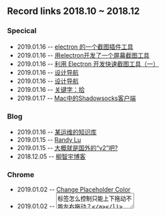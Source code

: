 ## Record links 2018.10 ~ 2018.12


### Specical

* 2019.01.16 -- [electron 的一个截图插件工具](https://cnodejs.org/topic/5a60b106afa0a121784a8d72)
* 2019.01.16 -- [用electron开发了一个屏幕截图工具](https://juejin.im/post/59fddda56fb9a0452a3bb182)
* 2019.01.16 -- [利用 Electron 开发快速截图工具（一）](https://github.com/YIXUNFE/blog/issues/64)
* 2019.01.16 -- [设计导航](https://www.seeseed.com/)
* 2019.01.16 -- [设计导航](http://eua.design/)
* 2019.01.16 -- [关键字：拾](https://segmentfault.com/a/1190000005994196)
* 2019.01.17 -- [Mac中的Shadowsocks客户端](https://crifan.github.io/scientific_network_summary/website/server_client_mode/ss_client/client_mac.html)


### Blog

* 2019.01.16 -- [某运维的知识库](https://wiki2.xbits.net:4430/)
* 2019.01.15 -- [Randy Lu](https://lutaonan.com/)
* 2019.01.15 -- [大概就是国外的“v2”吧?](https://news.ycombinator.com/)
* 2018.12.05 -- [柳智宇博客](http://blog.sina.com.cn/s/blog_66fa33f2010310pd.html)


### Chrome

* 2019.01.02 -- [Change Placeholder Color](https://www.w3schools.com/howto/howto_css_placeholder.asp)
* 2019.01.02 -- [<textarea>标签怎么控制只能上下拖动不能左右拖动？](https://segmentfault.com/q/1010000008610627/a-1020000008611627)
* 2018.11.05 -- [Tell Chrome Developer Tools to use a dark theme](https://howchoo.com/g/mtu3mwu5mdg/tell-chrome-developer-tools-to-use-a-dark-theme)
* 2018.10.31 -- [Remove margin in Chrome browser action popup](https://stackoverflow.com/questions/8393227/remove-margin-in-chrome-browser-action-popup)
* 2018.10.19 -- [Chrome Extension Privacy](https://developer.chrome.com/webstore/program_policies)
* 2018.10.19 -- [Chrome Extension Privacy](https://github.com/joeyespo/inbox-by-gmail-checker/issues/38)


### CSS

* 2019.01.15 -- [thanks to ButtonConcept](http://localhost/~egoist/Web/goods/SplitingDemos/ButtonConcept/)
* 2019.01.04 -- [Can the :not() pseudo-class have multiple arguments?](https://stackoverflow.com/questions/5684160/can-the-not-pseudo-class-have-multiple-arguments)
* 2019.01.04 -- [:not(s/selector)](https://css-tricks.com/almanac/selectors/n/not/)
* 2018.12.25 -- [CSS媒体查询](https://developer.mozilla.org/zh-CN/docs/Web/Guide/CSS/Media_queries)
* 2018.12.19 -- [管理Sass项目文件结构](https://www.w3cplus.com/preprocessor/architecture-sass-project.html)
* 2018.12.19 -- [组织你的Sass文件](https://www.w3cplus.com/preprocessor/organize-your-sass-files.html)
* 2018.12.19 -- [sass揭秘之变量](https://www.w3cplus.com/preprocessor/sass-basic-variable.html)
* 2018.10.16 -- [深入了解CSS字体度量，行高和vertical-align](https://www.w3cplus.com/css/css-font-metrics-line-height-and-vertical-align.html)
* 2018.10.16 -- [字号与行高](https://zhuanlan.zhihu.com/p/27381252)


### Electron

* 2018.11.29 -- [electron-react-boilerplate 非 TS，还得自己写，到时候参考下他们](https://github.com/electron-react-boilerplate/electron-react-boilerplate)
* 2018.11.28 -- [Send sync message from IpcMain to IpcRenderer - Electron](https://stackoverflow.com/questions/47597982/send-sync-message-from-ipcmain-to-ipcrenderer-electron#)
* 2018.11.26 -- [Show and Hide Main Window on Electron](https://stackoverflow.com/questions/42988166/show-and-hide-main-window-on-electron)
* 2018.11.26 -- [electron-builder](https://github.com/electron-userland/electron-builder#MacOptions-extendInfo)
* 2018.11.26 -- [Add ability to hide dock icon immediately](https://github.com/electron-userland/electron-builder/issues/1456#issuecomment-293518692)
* 2018.11.26 -- [Hide dock icon?](https://github.com/electron/electron/issues/422)
* 2018.11.21 -- [How to re-size electron main window dynamically?](https://discuss.atom.io/t/how-to-re-size-electron-main-window-dynamically/48183)


### NodeJS

* 2019.01.15 -- [单枪匹马撸个聊天室, 支持Web/Android/iOS三端](https://github.com/yinxin630/blog/issues/3)
* 2019.01.11 -- [robotjs](https://www.npmjs.com/package/robotjs)
* 2018.12.20 -- [Execute a command line binary with Node.js](https://stackoverflow.com/questions/20643470/execute-a-command-line-binary-with-node-js)
* 2018.12.20 -- [Copy to clipboard in Node.js?](https://stackoverflow.com/questions/7778539/copy-to-clipboard-in-node-js)
* 2018.11.29 -- [如何实现一个 Git Diff 解析器](http://taobaofed.org/blog/2017/05/18/how-to-display-git-diff/)
* 2018.11.21 -- [readline no end event but close](https://stackoverflow.com/questions/22915794/node-readline-module-does-not-have-an-end-event-how-can-i-do-something-whe)


### JS

* 2018.11.23 -- [js 使用console计算代码运行时间](https://blog.csdn.net/qq_30100043/article/details/77509087)
* 2018.11.21 -- [js正则匹配小括号中的内容](https://segmentfault.com/q/1010000010032843)
* 2018.10.08 -- [为jQuery.ajax添加onprogress事件](https://www.cnblogs.com/yiyide266/p/6932250.html)


### TypeScript

* 2018.12.19 -- [Webpack resolve.alias does not work with typescript?](https://stackoverflow.com/questions/40443806/webpack-resolve-alias-does-not-work-with-typescript)
* 2018.12.07 -- [Typescript HMR #89: Cannot find name 'module'](https://github.com/webpack-contrib/webpack-hot-middleware/issues/89)
* 2018.12.05 -- [Hello React and Typescript](https://charleslbryant.gitbooks.io/hello-react-and-typescript/content/Samples/ComponentBasic.html)
* 2018.12.03 -- [XXX only refers to a type, but is being used as a value here](https://stackoverflow.com/questions/46703364/why-does-instanceof-in-typescript-give-me-the-error-foo-only-refers-to-a-ty)
* 2018.11.30 -- [chunliu/typescript-react-hot-reload](https://github.com/chunliu/typescript-react-hot-reload/blob/master/webpack.config.js)
* 2018.11.30 -- [Why not use HMR](https://www.npmjs.com/package/react-hot-loader#user-content-typescript)


### React

* 2019.01.10 -- [react-router-dom 的 HashRouter 也就这么回事儿](https://juejin.im/post/5ac6f4a7f265da237314b08c)
* 2019.01.02 -- [怎样将props传递给{this.props.children}](http://webfuse.cn/2016/04/26/%E6%80%8E%E6%A0%B7%E5%B0%86props%E4%BC%A0%E9%80%92%E7%BB%99-this-props-children/)
* 2018.12.24 -- [打造高可靠与高性能的React同构解决方案](http://www.aliued.com/?p=4139)
* 2018.12.07 -- [探秘 React Hot Loader](https://zhuanlan.zhihu.com/p/34193549)
* 2018.11.29 -- [React 中常见的动画实现方式](https://tech.youzan.com/react-animations/)


### JS Lib

### Web

* 2018.12.07 -- [前端调试利器 Whistle](https://zhuanlan.zhihu.com/p/47029559)
* 2018.12.04 -- [Web全屏模式轻松掌握[局部元素全屏展示]](https://juejin.im/post/5c024ea951882548e937f6f5)
* 2018.12.04 -- [网易云音乐 API](https://zhuanlan.zhihu.com/p/30246788)
* 2018.12.04 -- [网易云音乐 NodeJS 版 API](https://binaryify.github.io/NeteaseCloudMusicApi/#/)
* 2018.12.04 -- [Vue全家桶打造自适应 web 音乐播放器](https://juejin.im/post/5afcdc73518825428630b216)
* 2018.12.04 -- [mmPlayer在线音乐播放器](http://music.mtnhao.com/#/music/search)
* 2018.11.29 -- [Page Transition with Loader](https://codepen.io/johnheiner/pen/JdRybK)
* 2018.11.28 -- [js 获取页面上选中的文字](https://www.cnblogs.com/silence516/archive/2009/11/03/1595592.html)
* 2018.11.21 -- [弹幕，是怎样练成的？](https://juejin.im/post/5be54a286fb9a049ae07641b)
* 2018.11.20 -- [Turn.js: The page flip effect in HTML5](http://www.turnjs.com/#)
* 2018.11.07 -- [js转义和反转义html](http://www.cnblogs.com/daysme/p/7100553.html)
* 2018.11.01 -- [H5 直播避坑指南](https://zhuanlan.zhihu.com/p/27690199)
* 2018.10.08 -- [XMLHttpRequest.response](https://developer.mozilla.org/en-US/docs/Web/API/XMLHttpRequest/response)
* 2018.10.08 -- [file upload with progress bar, client-side image resizing and multiple runtimes](http://christopher5106.github.io/web/2015/12/13/HTML5-file-image-upload-and-resizing-javascript-with-progress-bar.html)


### Spider

### Webpack

* 2019.01.14 -- [Cannot use chunkhash for chunk in '[name].[chunkhash].js'](https://stackoverflow.com/questions/50217480/cannot-use-chunkhash-or-contenthash-for-chunk-in-name-chunkhash-js-us)
* 2019.01.11 -- [Webpack 4 配置最佳实践](https://zxc0328.github.io/2018/06/19/webpack-4-config-best-practices/)
* 2019.01.11 -- [webpack 4: Code Splitting, chunk graph and the splitChunks optimization](https://medium.com/webpack/webpack-4-code-splitting-chunk-graph-and-the-splitchunks-optimization-be739a861366)
* 2019.01.11 -- [webpack配置详细注释](https://www.jianshu.com/p/0bd6d0df79fb)
* 2019.01.11 -- [webpack增量打包多页应用](https://juejin.im/post/5a63f082f265da3e303c95cc)
* 2018.12.07 -- [babel 升级到7.X采坑总结](https://segmentfault.com/a/1190000016458913)
* 2018.10.22 -- [webpack代码分离 ensure 看了还不懂，你打我](https://cnodejs.org/topic/586823335eac96bb04d3e305)


### Linus/Unix Shell

* 2019.01.11 -- [...](https://www.npmjs.com/package/robotjs)
* 2019.01.11 -- [获得屏幕上的像素](http://www.cocoachina.com/industry/20130813/6781.html)
* 2019.01.11 -- [How to read the Color of a Screen Pixel](https://stackoverflow.com/questions/1483928/how-to-read-the-color-of-a-screen-pixel)
* 2018.12.13 -- [pbpaste & pbcopy in Mac OS X (or: Terminal + Clipboard = Fun!)](https://langui.sh/2010/11/14/pbpaste-pbcopy-in-mac-os-x-or-terminal-clipboard-fun/detected)


### Game

### Other

* 2019.01.16 -- [拆迁维权，又多了一条途径！](https://zhuanlan.zhihu.com/p/36719040)
* 2019.01.15 -- [GitLab Runner FAQ](https://docs.gitlab.com/runner/faq/README.html#what-does-coordinator-mean)
* 2019.01.15 -- [docker 容器名称冲突问题解决](https://www.jianshu.com/p/26f10054af50)
* 2019.01.14 -- [DNF春节副本白送一套95史诗？](https://kuaibao.qq.com/s/20190111A15D6Y00)
* 2019.01.10 -- [一天一件艺术品：有大松树的圣维克多山·塞尚](http://onearteveryday.com/blog/mont-sainte-victoire-by-paul-cezanne/)
* 2019.01.10 -- [伦勃朗经典作品高清全集（269张）](http://art.ifeng.com/2015/1217/2653079.shtml)
* 2019.01.10 -- [跟老外们的笑点估计很多时候还是不大一样](https://www.reddit.com/r/funny/comments/aebp7d/perfectly_calculated/)
* 2019.01.07 -- [DNF：超时空团本大改版，即将变成普通地图](https://kknews.cc/zh-cn/game/pk96mlz.html)
* 2019.01.07 -- [DNF：超时空团本大改版，即将变成普通地图](http://bbs.17173.com/thread-11058087-1-1.html)
* 2019.01.07 -- [DNF：制作A套不迷路，分析帝国竞技场的副本设定与机制- 哔哩哔哩](https://www.bilibili.com/read/cv1330363/)
* 2018.12.29 -- [全国各省同学眼中的中国地图，太形象太扎心了](https://wallstreetcn.com/articles/3393952)
* 2018.12.25 -- [Christmas easter egg 偏右还是谁造成的翻车？](https://github.com/ant-design/ant-design/issues/13098)
* 2018.12.21 -- [美剧《迷失》（Lost）到底讲的是什么？](https://www.zhihu.com/question/19614614/answer/36115701)
* 2018.12.17 -- [连接美洲和亚洲之间容量最大的海底光缆预计今年完工，由Google和Facebook联手铺设](https://zhuanlan.zhihu.com/p/32675532)
* 2018.12.14 -- [你从什么时候开始不看《读者》《青年文摘》这类杂志的？ - 欲三更的回答 - 知乎](https://www.zhihu.com/question/55623094/answer/145642446)
* 2018.12.14 -- [豆瓣：《废都》](https://book.douban.com/subject/1417905/)
* 2018.12.14 -- [广州馆长掉包亿元名画被捕拘留所里写百余首诗](https://new.qq.com/omn/20181212/20181212A08JHD.html)
* 2018.12.14 -- [杂志的衰败并不是读者的浅薄，恰恰是年轻人变得深刻了 - 离线的文章 - 知乎](https://zhuanlan.zhihu.com/p/24520763)
* 2018.12.12 -- [国外最好的Top 10 VPN](https://zhihu.page.tl/)
* 2018.12.05 -- [南國哀歌/賴和](https://github.com/handlino/More/blob/master/corpus/laihe.txt)
* 2018.12.03 -- [Macbook外接2K显示器时，如何开启HiDPI?](https://zhuanlan.zhihu.com/p/36913571)
* 2018.12.03 -- [把 iPad 变成第二显示器丨Lunna Display](https://zhuanlan.zhihu.com/p/51100616)
* 2018.11.30 -- [动画《血界战线》大量精彩的特效参考](http://bbs.cgwell.com/thread-88779-1-1.html)
* 2018.11.30 -- [cleardusk/3DDFA](https://github.com/cleardusk/3DDFA)
* 2018.11.28 -- [有哪些影响力被严重低估的历史事件？ - 司承帅的回答 - 知乎](https://www.zhihu.com/question/35266109/answer/224355290)
* 2018.11.28 -- [使用百度翻译的API接口](https://www.cnblogs.com/wlphp/p/8406983.html)
* 2018.11.28 -- [有道翻译API说明文档](http://ai.youdao.com/docs/api.html)
* 2018.11.28 -- [百度翻译开放平台：管理控制台](http://api.fanyi.baidu.com/api/trans/product/desktop?req=developer)
* 2018.11.27 -- [有哪些影响力被严重低估的历史事件？](https://www.zhihu.com/question/35266109)
* 2018.11.27 -- [《如何编写无法维护的代码》](http://blog.jobbole.com/80241/)
* 2018.11.26 -- [地球档案 —— 世界上最早一批彩色照片](https://zhuanlan.zhihu.com/p/24966691)
* 2018.11.23 -- [高晶山水画的博客：2017年7月习作](http://blog.sina.com.cn/s/blog_92e1cbc90102yp2a.html)
* 2018.11.22 -- [豆瓣：黄青蕉读过的书](https://book.douban.com/people/sakimay/collect?start=0&sort=time&rating=all&filter=all&mode=grid)
* 2018.11.22 -- [豆瓣：头号玩家 Ready Player One (2018)）](https://movie.douban.com/subject/4920389/?from=subject-page)
* 2018.11.16 -- [请谨慎打开，这可能是史上最全的Switch LABO骨灰级玩法和脑洞集合（老父亲们需孩子陪同下观看）](https://zhuanlan.zhihu.com/p/47460057)
* 2018.11.12 -- [美国大兵中的“美国队长”，一分钟54个引体向上创吉尼斯纪录！](https://baijiahao.baidu.com/s?id=1587082926914044619&wfr=spider&for=pc)
* 2018.11.06 -- [豆瓣小组：无偿献脑](https://www.douban.com/group/autoread/?ref=sidebar)
* 2018.11.02 -- [一千多？看上去不错嘛：西溪银泰城附近，整租单身公寓，一室一厨一卫。带](https://www.douban.com/group/topic/127153193/)
* 2018.10.30 -- [Charles 从入门到精通](https://blog.devtang.com/2015/11/14/charles-introduction/)
* 2018.10.24 -- [高度自律是种怎样的体验？](https://www.zhihu.com/question/31170586/answer/486016609)
* 2018.10.24 -- [层高8米！在北京买这种房子赚翻了，45㎡变出3层楼！](https://zhuanlan.zhihu.com/p/45395824)
* 2018.10.24 -- [原素系列实木餐桌 胡桃木色售罄。。。](https://you.163.com/item/detail?id=1160001&_stat_area=mod_3_item_62&_stat_id=1005000&_stat_referer=itemList)
* 2018.10.23 -- [北欧全实木茶几现代简约茶几黑胡桃家具小户型创意茶几](https://item.taobao.com/item.htm?spm=a230r.1.14.275.3c277e00OImgPx&id=528096776139&ns=1&abbucket=19#detail)
* 2018.10.22 -- [老外用这方法将两块木板拼接，完全看不到接痕，做成桌子超惊艳！](https://3g.163.com/v/video/VC8D691HO.html)
* 2018.10.19 -- [《女神异闻录5》最强义经合成攻略](http://www.a9vg.com/201704/92329127568.html)
* 2018.10.19 -- [究极奥义！九艘跳！](http://dq.tieba.com/p/5067534936?pn=1)
* 2018.10.17 -- [...](https://www.bilibili.com/blackboard/topic/activity-JeIFXVWMY.html?spm_id_from=333.334.chief_recommend.1)
* 2018.10.10 -- [挺厉害的](https://pointerpointer.com/)
* 2018.10.09 -- [猫鼠游戏](https://www.bilibili.com/read/cv1296953/?spm_id_from=333.334.chief_recommend.1)
* 2018.11.02 -- [买凶拍人 下载](https://www.dytt789.com/Xijudianying/MXPR/)
* 2018.10.09 -- [jojo 星尘斗士](http://www.dilidili.wang/watch/9975/)
* 2018.11.14 -- [有妖气漫画在线：超合金社团](http://www.u17.com/chapter/304451.html#image_id=2180567)
* 2018.10.08 -- [silisili 进击第三季](http://www.silisili.co/play/1796-13.html)
* 2018.12.22 -- [刀剑神域第二季480P](https://www.dytt789.com/Anime/DJSYDEJ/)
* 2018.12.20 -- [幻界战线 Only A Paper Moon](http://fifthmoon.lofter.com/post/1d067983_8920fd7)
* 2018.12.20 -- [幻界战线 Only A Paper Moon](https://jump2.bdimg.com/p/4118562728)
* 2018.10.08 -- [6wvs](https://pan  baidu.com/share/init?surl=eSe3VJO)


### Read

* 2019.01.15 -- [科学的方法， 公正的态度，果断的决心——竺可桢](https://www.jianshu.com/p/37e022fa5f34)
* 2019.01.10 -- [爱情，或者八千里路云和月](https://zhuanlan.zhihu.com/p/52938566)
* 2019.01.10 -- [不总结2018，不许愿2019，你本来就可以很快乐呀！](https://zhuanlan.zhihu.com/p/53726527)
* 2019.01.07 -- [大二被父母逼谈恋爱，我毕业直接裸婚，他们知道后给我打来2000块](http://wemedia.ifeng.com/74175171/wemedia.shtml)
* 2018.12.29 -- [被拐真的逃不出来！与人贩子村的真实经历！女生注意！－－ 转自天涯](https://tieba.baidu.com/p/4835915706?pn=1)
* 2018.12.26 -- [很多人对中国经济的判断过于悲观了 －－ 马光远老师？](http://www.sohu.com/a/284539368_114988?scm=0.0.0.0)
* 2018.12.26 -- [娶一个特别漂亮的老婆是什么体验？网友：天天怕被戴了绿帽子](https://baijiahao.baidu.com/s?id=1608289885929554472&wfr=spider&for=pc)
* 2018.12.26 -- [转《台湾一高人精辟分析中美博弈：美国大局已定！》－－ 总归还是很有道理吧](https://weibo.com/ttarticle/p/show?id=2309404315978933603706#related)
* 2018.12.26 -- [美媒：中国经济体量增加，美将首次面对同等经济超级大国](http://www.sohu.com/a/216664828_788379)
* 2018.12.26 -- [特朗普为何对贸易战前景有着迷之自信？](https://weibo.com/ttarticle/p/show?id=2309404286045981169758#related)
* 2018.12.26 -- [美国大学教授：清华、北大、浙大是三流大学 －－ 说得挺好的](https://weibo.com/ttarticle/p/show?id=2309404293961551344488#related)
* 2018.12.26 -- [才没几个字，好短啊：一名大学毕业生的反思](http://hongdou.gxnews.com.cn/viewthread-16216136.html?page=1)
* 2018.12.26 -- [高琨：教育就要培养敢于挑战权威，能够独立思考的年轻人](https://weibo.com/ttarticle/p/show?id=2309404290947495114751#related)
* 2018.12.26 -- [张五常：最近的一点想法](https://weibo.com/ttarticle/p/show?id=2309352000054314258170093947&u=1980337107&m=4314260010294605&cu=3655689037)
* 2018.12.25 -- [狗娃子天一被判十年事件的一些感想](https://zhuanlan.zhihu.com/p/50720973)
* 2018.12.25 -- [2018年重庆万州公交车坠江事故 —— 特地看了下后续](https://zh.wikipedia.org/wiki/2018%E5%B9%B4%E9%87%8D%E5%BA%86%E4%B8%87%E5%B7%9E%E5%85%AC%E4%BA%A4%E8%BD%A6%E5%9D%A0%E6%B1%9F%E4%BA%8B%E6%95%85)
* 2018.12.24 -- [初恋的初恋](https://www.dutype.com/t/topic/847/2)
* 2018.12.24 -- [董洁微博里的潘粤明，其实她只是这样的女孩](https://zhuanlan.zhihu.com/p/32415257)
* 2018.12.20 -- [不会算账的赛车手不是好戴威](https://wallstreetcn.com/articles/3453827)
* 2018.12.19 -- [迟到五年，它依然是中国最锋利的青春片](https://mp.weixin.qq.com/s/cafqK8CT-8NAQEiPZg-fxw)
* 2018.12.19 -- [上线一年，如何评价知乎 Live 这个产品？](https://www.qdaily.com/articles/40592.html)
* 2018.12.18 -- [ofo前员工复盘：戴威和他的“死亡推论”](https://m.pedaily.cn/news/438326)
* 2018.12.17 -- [中产家长焦虑症：你真的敢对孩子说一句"不成功也没关系"？—— 然后去看了《零零后》](http://opinion.jrj.com.cn/2017/01/24063023995119.shtml)
* 2018.12.17 -- [中国人口面临不可逆转的“三大趋势”](https://wallstreetcn.com/articles/3377953)
* 2018.12.17 -- [中国出生人口雪崩 大多数人却根本没想太多…… －－ 标题党？](http://opinion.jrj.com.cn/2018/01/24093623996570.shtml)
* 2018.12.17 -- [从三星“退”与“进”管窥中国产业转型：“人口红利”渐退 “工程师红利”兴起](http://www.xinhuanet.com/fortune/2018-12/17/c_1123861350.htm)
* 2018.12.14 -- [她吻住我的时候，我笑场了](https://www.dutype.com/t/topic/1264)
* 2018.12.14 -- [唐太宗李世民死后，儿子李治是如何对待老爹的15位漂亮妃子的？](https://www.wukong.com/question/6627806580924481796/)
* 2018.12.14 -- [25倍稀释股权，蘑菇街员工“财富自由梦”破灭](https://www.jiemian.com/article/2703824.html)
* 2018.12.14 -- [央视解读12岁少年弑母案：送到工读学校是最好的选择](https://www.jiemian.com/article/2706209.html)
* 2018.12.12 -- [蘑菇街被指稀释股权，老员工期权不如别人年终奖，已有员工提离职](https://36kr.com/p/5166590.html)
* 2018.12.11 -- [拍好四大名著有多难？87版红楼梦曾险被叫停](https://mp.weixin.qq.com/s/vNhE-rLuCYaBKe9drUA-HQ)
* 2018.12.10 -- [豆瓣：骆驼祥子](https://book.douban.com/subject/1028693/)
* 2018.12.07 -- [杭州养犬整顿的谣言与真相](https://mp.weixin.qq.com/s/fcVeGpyun2-7UWfYtAIShA)
* 2018.12.07 -- [年轻人，不必被“相亲鄙视链”吓坏了](https://mp.weixin.qq.com/s?__biz=MzAxMzA3NDY1OA==&mid=2651656455&idx=1&sn=b81e76270f843d313f843eacf297c7a2&chksm=8051988ab726119c8c30ef7de4fb5c08f44e4d464da0fa6178471454b10ae4c54afa2d0cf9fe&scene=21#wechat_redirect)
* 2018.12.05 -- [蒋方舟和柳智宇：“天才少年”的两种走向](https://www.douban.com/note/686888287/)
* 2018.12.05 -- [柳智宇下山](https://mp.weixin.qq.com/s/iJ4COXm-yrhkPJJ6PBGTkg)
* 2018.12.03 -- [翻滚吧，水瓶君！全日本高中机器人大赛，画风中二，操作高燃](https://zhuanlan.zhihu.com/p/51363170)
* 2018.12.01 -- [30岁以后为什么很难再交到好朋友？](https://www.sohu.com/a/144728965_696292)
* 2018.11.28 -- [解谜英语语法](http://www.yinwang.org/blog-cn/2018/11/23/grammar)
* 2018.11.28 -- [小程序的老祖宗PWA为什么没有火起来？](http://www.sohu.com/a/256913654_108964)
* 2018.11.27 -- [它们是危机的真正源头，十年后却更大而不倒](https://mp.weixin.qq.com/s/5Z6kdGUGHNSERs-LRjezFQ)
* 2018.11.26 -- [《炉石传说》主美Ben Thompson分享设计过程](https://mp.weixin.qq.com/s?__biz=MjM5NzM0MTAzMg==&mid=200042760&idx=1&sn=1e16afa0a35b780ed53c90e93b383f67&scene=2&from=timeline&isappinstalled=0#rd)
* 2018.11.23 -- [我今年大一，可我一点都不慌](https://www.jianshu.com/p/2b7592a0bc00?utm_campaign=maleskine&utm_content=note&utm_medium=pc_all_hots&utm_source=recommendation)
* 2018.11.23 -- [昔日神童今何在——一次二十八年后的网络搜索实验](https://zhuanlan.zhihu.com/p/26122316)
* 2018.11.23 -- [见到了一个很有数学才华的小孩](https://zhuanlan.zhihu.com/p/23046662)
* 2018.11.16 -- [“肥宅文化元年”开启：有一种快乐，只属于肥宅](https://www.huxiu.com/article/244327.html?rec=similar)
* 2018.11.16 -- [为什么秋叶原能在互联网时代“活得更好”？](https://www.huxiu.com/article/246005.html)
* 2018.11.15 -- [铁打的福原爱，流水的大魔王！爱酱太萌太可爱！](http://blog.sina.com.cn/s/blog_15674d96a0102wlih.html?tj=1)
* 2018.11.14 -- [房地产下半场，利润从哪里来](https://www.huxiu.com/article/271418.html)
* 2018.11.14 -- [虎嗅：囤卫生纸的最佳日子](https://www.huxiu.com/article/271500.html)
* 2018.11.13 -- [世间再无斯坦·李，但超级英雄永存](https://baike.baidu.com/tashuo/browse/content?id=67941b7cbed274e17d42a46f&fr=qingtian&lemmaId=730566)
* 2018.11.09 -- [儿子，你给我考个零分](https://www.douban.com/group/topic/50909906/)
* 2018.11.09 -- [韩国前总统卢武铉为什么会自杀？](https://www.zhihu.com/question/20476354/answer/93691924)
* 2018.11.09 -- [好人是不能在这条路上跑的——草根为王的悲剧](https://www.douban.com/group/topic/61694970/)
* 2018.11.07 -- [抠完脚睡觉是人类的特权啊](https://mp.weixin.qq.com/s?__biz=MzA3MzE3NTg1OA==&mid=2247493591&idx=1&sn=2b4a1bddf5e8aedd44af79abd80bbc18&chksm=9f11a18aa866289c109ef178ad36fdec764c842aeee6f42340319a3649f58da9bb45bd535cd0&scene=21#wechat_redirect)
* 2018.11.07 -- [鼻毛怎么知道自己不能和头发长得一样长？ | 睡前科学故事](https://zhuanlan.zhihu.com/p/29949656)
* 2018.11.06 -- [【自传】顏色藥水和一樣藥 ◎楊德昌](https://www.douban.com/group/topic/73310344/)
* 2018.11.01 -- [中国和日本，谁在靠近谁？](https://cn.nytimes.com/asia-pacific/20181023/abe-xi-be-good-buddies/)
* 2018.11.01 -- [安倍访华破冰，中日真的能化对手为朋友吗？](https://cn.nytimes.com/asia-pacific/20181025/china-japan-shinzo-abe/)
* 2018.10.31 -- [金庸：“大侠我不敢当，我喜欢那些英雄”](https://mp.weixin.qq.com/s/sGied1M3pCyAL6Irw9_6rQ)
* 2018.10.22 -- [这部剧后面我是没看，但影评所讲的很有意思，这不就是给观众喂屎嘛](https://movie.douban.com/subject/26743573/)
* 2018.10.17 -- [紫竹张先生：排名前十的长租公寓爆仓了，房东租客损失惨重](http://www.sohu.com/a/259977547_313170)
* 2018.10.17 -- [租房惊魂：鼎家爆雷后 有无力支付的租客大半夜被赶走](http://finance.ifeng.com/a/20180827/16470560_0.shtml)
* 2018.10.11 -- [杭州共享单车坟墓频现 数万辆单车堆积成山](http://n.cztv.com/news/12588015.html)
* 2018.10.11 -- [小黄车是怎么黄掉的](https://www.ifanr.com/1094767)
* 2018.10.11 -- [ofo 的最后时刻](https://www.ifanr.com/1099653)
* 2018.10.11 -- [谈判角力持续，滴滴与ofo的终局何时到来？](http://www.nbd.com.cn/articles/2018-10-11/1261775.html)
* 2018.10.10 -- [南周知道：年轻人何止不想结婚，有人连恋爱都不想谈了](https://mp.weixin.qq.com/s/5ltAshBwzypiOjOoaw32gQ)
* 2018.11.30 -- [青春猪头少年](http://www.shencou.com/books/read_878.html)
* 2018.10.22 -- [努努：加西亚·马尔克斯作品集](https://www.kanunu8.com/files/writer/7093.html)
* 2018.10.26 -- [网易云阅读：马克·吐温作品集 英文原本](https://yuedu.163.com/source/115792816e80464e860a326b0bfad21e_4)
* 2018.10.22 -- [亦凡公益图书馆：马克·吐温作品集](http://www.shuku.net/novels/foreign/maketuwenzpj/mktw.html)
* 2018.10.22 -- [梦远书城：欧·亨利作品集](http://www.my285.com/wgwx/zpj/hengli/index.htm)
* 2018.11.02 -- [图解 HTTP 上野宣](http://ot2hu9qoc.bkt.clouddn.com/%E5%9B%BE%E8%A7%A3HTTP+%E5%BD%A9%E8%89%B2%E7%89%88@www.java1234.com.pdf)


### Language

* 2018.11.02 -- [englishforums](https://www.englishforums.com/English/WhatDifferenceBetweenSolution-Resolution/kqqrr/post.htm)
* 2018.11.02 -- [italki](https://www.italki.com/question/236788?hl=en-us)
* 2018.11.02 -- [Tae Kim：日语语法指南](http://res.wokanxing.info/jpgramma/)
* 2018.11.01 -- [沪江小D](https://dict.hjenglish.com/)


### Shell

* 2018.12.18 -- [每天一个linux命令（61）：wget命令](http://www.cnblogs.com/peida/archive/2013/03/18/2965369.html)
* 2018.12.18 -- [wc 统计指定文件中的行数、字数、字节数 -lcw](https://www.cnblogs.com/blogoflee/archive/2012/02/10/2344939.html)
* 2018.12.18 -- [find ./src -name '*.rs' | xargs cat | wc -l 一句shell命令搞定代码行数统计](https://hittyt.iteye.com/blog/1700584)
* 2018.11.01 -- [手把手教你使用nodejs编写cli(命令行)](https://juejin.im/post/5bd90d3ce51d4579362b0390)


### SQL

### Thinking 思考，业务、工作、技术方面的

### Videos

### cVim

### VSCode & Sublime & Vim & Emacs & Spacemacs

* 2018.11.13 -- [How to jump from cider-error buffer to the repl buffer?](https://stackoverflow.com/questions/33582524/how-to-jump-from-cider-error-buffer-to-the-repl-buffer)
* 2018.10.23 -- [emacs 新手必看: undo-tree](https://linuxtoy.org/archives/emacs-undo-tree.html)
* 2018.10.23 -- [Spacemacs: How do you fold your code?](https://www.reddit.com/r/spacemacs/comments/5nvsty/how_do_you_fold_your_code/)
* 2018.10.23 -- [Spacemacs](https://github.com/syl20bnr/spacemacs/blob/master/doc/DOCUMENTATION.org)


### Clojure & Cljs

* 2018.11.28 -- [TRANSLATIONS FROM JAVASCRIPT](https://kanaka.github.io/clojurescript/web/synonym.html)
* 2018.11.28 -- [[译]ClojureScript 中的 JavaScript 互操作](https://segmentfault.com/a/1190000004315183#articleHeader5)
* 2018.11.28 -- [ClojureScript 入门指南](https://www.bookstack.cn/read/cljs-book/equality.md)
* 2018.11.13 -- [How can I use Clojurescript to interact with the html DOM?](https://stackoverflow.com/questions/45228474/how-can-i-use-clojurescript-to-interact-with-the-html-dom)
* 2018.10.24 -- [clojure docs](https://clojuredocs.org/clojure.core/defn-)
* 2018.10.24 -- [cljs.info: cheatsheet](http://cljs.info/cheatsheet/)
* 2018.10.24 -- [cljs.github.io: syntax](https://cljs.github.io/api/syntax/var)
* 2018.10.24 -- [cljs.github.io: api(http://cljs.github.io/api/)


### 外设